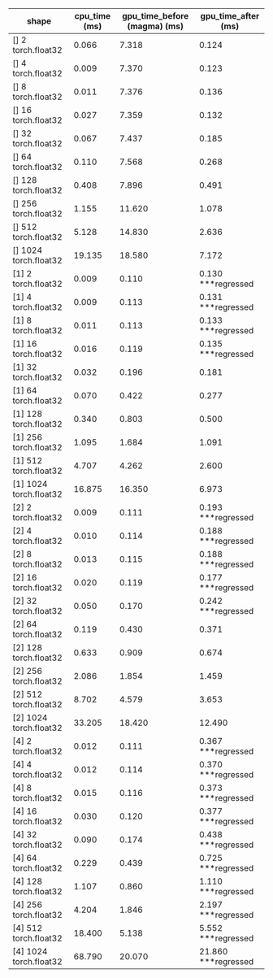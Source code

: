 | shape | cpu_time (ms) | gpu_time_before (magma) (ms) | gpu_time_after (ms) |
| --- | --- | --- | --- | 
| [] 2 torch.float32 |  0.066 |  7.318 |  0.124  | 
| [] 4 torch.float32 |  0.009 |  7.370 |  0.123  | 
| [] 8 torch.float32 |  0.011 |  7.376 |  0.136  | 
| [] 16 torch.float32 |  0.027 |  7.359 |  0.132  | 
| [] 32 torch.float32 |  0.067 |  7.437 |  0.185  | 
| [] 64 torch.float32 |  0.110 |  7.568 |  0.268  | 
| [] 128 torch.float32 |  0.408 |  7.896 |  0.491  | 
| [] 256 torch.float32 |  1.155 |  11.620 |  1.078  | 
| [] 512 torch.float32 |  5.128 |  14.830 |  2.636  | 
| [] 1024 torch.float32 |  19.135 |  18.580 |  7.172  | 
| [1] 2 torch.float32 |  0.009 |  0.110 |  0.130 ***regressed | 
| [1] 4 torch.float32 |  0.009 |  0.113 |  0.131 ***regressed | 
| [1] 8 torch.float32 |  0.011 |  0.113 |  0.133 ***regressed | 
| [1] 16 torch.float32 |  0.016 |  0.119 |  0.135 ***regressed | 
| [1] 32 torch.float32 |  0.032 |  0.196 |  0.181  | 
| [1] 64 torch.float32 |  0.070 |  0.422 |  0.277  | 
| [1] 128 torch.float32 |  0.340 |  0.803 |  0.500  | 
| [1] 256 torch.float32 |  1.095 |  1.684 |  1.091  | 
| [1] 512 torch.float32 |  4.707 |  4.262 |  2.600  | 
| [1] 1024 torch.float32 |  16.875 |  16.350 |  6.973  | 
| [2] 2 torch.float32 |  0.009 |  0.111 |  0.193 ***regressed | 
| [2] 4 torch.float32 |  0.010 |  0.114 |  0.188 ***regressed | 
| [2] 8 torch.float32 |  0.013 |  0.115 |  0.188 ***regressed | 
| [2] 16 torch.float32 |  0.020 |  0.119 |  0.177 ***regressed | 
| [2] 32 torch.float32 |  0.050 |  0.170 |  0.242 ***regressed | 
| [2] 64 torch.float32 |  0.119 |  0.430 |  0.371  | 
| [2] 128 torch.float32 |  0.633 |  0.909 |  0.674  | 
| [2] 256 torch.float32 |  2.086 |  1.854 |  1.459  | 
| [2] 512 torch.float32 |  8.702 |  4.579 |  3.653  | 
| [2] 1024 torch.float32 |  33.205 |  18.420 |  12.490  | 
| [4] 2 torch.float32 |  0.012 |  0.111 |  0.367 ***regressed | 
| [4] 4 torch.float32 |  0.012 |  0.114 |  0.370 ***regressed | 
| [4] 8 torch.float32 |  0.015 |  0.116 |  0.373 ***regressed | 
| [4] 16 torch.float32 |  0.030 |  0.120 |  0.377 ***regressed | 
| [4] 32 torch.float32 |  0.090 |  0.174 |  0.438 ***regressed | 
| [4] 64 torch.float32 |  0.229 |  0.439 |  0.725 ***regressed | 
| [4] 128 torch.float32 |  1.107 |  0.860 |  1.110 ***regressed | 
| [4] 256 torch.float32 |  4.204 |  1.846 |  2.197 ***regressed | 
| [4] 512 torch.float32 |  18.400 |  5.138 |  5.552 ***regressed | 
| [4] 1024 torch.float32 |  68.790 |  20.070 |  21.860 ***regressed | 
